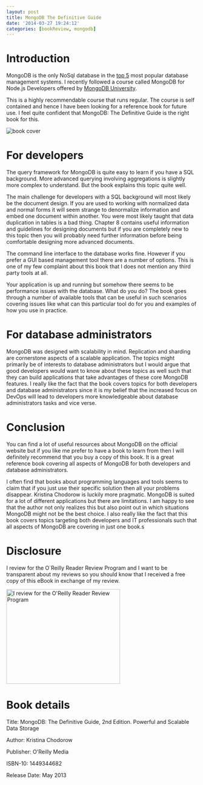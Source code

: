 ```yaml
---
layout: post
title: MongoDB The Definitive Guide
date: '2014-03-27 19:24:12'
categories: [bookReview, mongodb]
---
```

# Introduction
MongoDB is the only NoSql database in the [top 5](http://db-engines.com/en/ranking) most popular database management systems. I recently followed a course called MongoDB for Node.js Developers offered by [MongoDB University](https://university.mongodb.com/). 

<!--more-->

This is a highly recommendable course that runs regular. The course is self contained and hence I have been looking for a reference book for future use. I feel quite confident that MongoDB: The Definitive Guide is the right book for this.

<img src="http://akamaicovers.oreilly.com/images/0636920028031/cat.gif" alt="book cover">

# For developers
The query framework for MongoDB is quite easy to learn if you have a SQL background. More advanced querying involving aggregations is slightly more complex to understand. But the book explains this topic quite well.

The main challenge for developers with a SQL background will most likely be the document design. If you are used to working with normalized data and normal forms it will seem strange to denormalize information and embed one document within another. You were most likely taught that data duplication in tables is a bad thing. Chapter 8 contains useful information and guidelines for designing documents but if you are completely new to this topic then you will probably need further information before being comfortable designing more advanced documents.

The command line interface to the database works fine. However if you prefer a GUI based management tool there are a number of options. This is one of my few complaint about this book that I does not mention any third party tools at all.

Your application is up and running but somehow there seems to be performance issues with the database. What do you do? The book goes through a number of available tools that can be useful in such scenarios covering issues like what can this particular tool do for you and examples of how you use in practice.

# For database administrators
MongoDB was designed with scalability in mind. Replication and sharding are cornerstone aspects of a scalable application. The topics might primarily be of interests to database administrators but I would argue that good developers would want to know about these topics as well such that they can build applications that take advantages of these core MongoDB features. I really like the fact that the book covers topics for both developers and database administrators since it is my belief that the increased focus on DevOps will lead to developers more knowledgeable about database administrators tasks and vice verse.

# Conclusion
You can find a lot of useful resources about MongoDB on the official website but if you like me prefer to have a book to learn from then I will definitely recommend that you buy a copy of this book. It is a great reference book covering all aspects of MongoDB for both developers and database administrators.

I often find that books about programming languages and tools seems to claim that if you just use their specific solution then all your problems disappear. Kristina Chodorow is luckily more pragmatic. MongoDB is suited for a lot of different applications but there are limitations. I am happy to see that the author not only realizes this but also point out in which situations MongoDB might not be the best choice. I also really like the fact that this book covers topics targeting both developers and IT professionals such that all aspects of MongoDB are covering in just one book.s

# Disclosure
I review for the O`Reilly Reader Review Program and I want to be transparent about my reviews so you should know that I received a free copy of this eBook in exchange of my review.

<a href="http://oreilly.com/bloggers/"><img alt="I review for the O'Reilly Reader Review Program" src="http://cdn.oreillystatic.com/bloggers/blogger-review-badge-300.png" border="0" width="300" height="250"></a>

# Book details
Title: MongoDB: The Definitive Guide, 2nd Edition. Powerful and Scalable Data Storage

Author: Kristina Chodorow

Publisher: O'Reilly Media

ISBN-10: 1449344682

Release Date: May 2013
